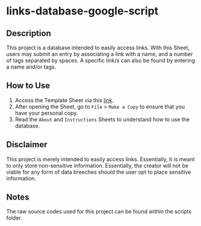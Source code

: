 # links-database-google-script
<h2><strong>Description</strong></h2>
This project is a database intended to easily access links. With this Sheet, users may submit an entry by associating a link with a name, and a number of tags separated by spaces. A specific link/s can also be found by entering a name and/or tags.

<h2><strong>How to Use</strong></h2>
<ol>
    <li>Access the Template Sheet via this <a href="https://docs.google.com/spreadsheets/d/16bwAR3D37X2Z6zZMhQYtSOTjDDw3HKX2UsCeMWFxzgI/edit?usp=sharing">link</a>.</li>
    <li>After opening the Sheet, go to <code>File</code> > <code>Make a Copy</code> to ensure that you have your personal copy.</li>
    <li>Read the <code>About</code> and <code>Instructions</code> Sheets to understand how to use the database.</li>

</ol>

<h2><strong>Disclaimer</strong></h2>
This project is merely intended to easily access links. Essentially, it is meant to only store non-sensitive information. Essentially, the creator will not be viable for any form of data breeches should the user opt to place sensitive information.

<h2><strong>Notes</strong></h2>
The raw source codes used for this project can be found within the scripts folder.